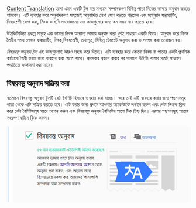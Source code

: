 [Content Translation](https://www.mediawiki.org/wiki/ContentTranslation) হলো এমন একটি টুল যার মাধ্যমে সম্পাদকগণ বিভিন্ন পাতা নিজের ভাষায় অনুবাদ করতে পারবেন। এটি ব্যবহার করে অনুবাদকগণ সহজেই অনুবাদিত লেখা যোগ করতে পারবেন এবং ম্যানুয়ান ফরম্যাটিং, বিষয়শ্রেণী যোগ করা, লিংক ও ছবি সংযোজনের মত কাজগুলোর জন্য কম সময় ব্যয় করতে হবে।

উইকিমিডিয়া প্রকল্প সমূহে এক ভাষার নিবন্ধ অন্যান্য ভাষায় অনুবাদ করা খুবই সাধারণ একটি বিষয়। অনুবাদ করে নিবন্ধ তৈরীর সময় লেখার ফরম্যাটিং, লিংক,বিষয়শ্রেণী, তথ্যসূত্র, বিভিন্ন টেমপ্লেট অনুবাদ করা ও সমন্বয় করা প্রয়োজন হয়। 

*বিষয়বস্তু অনুবাদ টুল* এই কাজগুলোই আরও সহজ করে দিচ্ছে। এটি ব্যবহার করে কোনো নিবন্ধ বা পাতার একটি প্রথমিক কাঠামো তৈরী করার জন্য ব্যবহার করা যেতে পারে। প্রথমবার প্রকাশ করার পর অন্যান্য উইকি পাতার মতই সাধারণ পদ্ধতিতে সম্পাদনা করা যাবে। 


## বিষয়বস্তু অনুবাদ সক্রিয় করা

বর্তমানে বিষয়বস্তু অনুবাদ টুলটি বেটা বৈশিষ্ট হিসাবে ব্যবহার করা যাচ্ছে। আর তাই এটি ব্যবহার করার জন্য পছন্দসমূহ পাতা থেকে এটি সক্রিয় করতে হবে। এটি করার জন্য প্রথমে আপনার অ্যাকাউন্টে লগইন করুন এবং বেটা লিংকে ক্লিক করে বেটা বৈশিষ্টসমূহ পাতা ওপেন করুন এবং বিষয়বস্তু অনুবাদ বৈশিষ্টের পাশে টিক চিহ্ন দিন। এরপর পছন্দসমূহ পাতার সংরক্ষণ বাটনে ক্লিক করুন।

![বিষয়বস্তু অনুবাদ বেটা বৈশিষ্ট](images/content-translation-enable-as-beta.jpg "বিষয়বস্তু অনুবাদ বেটা বৈশিষ্ট")